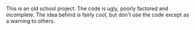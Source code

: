 This is an old school project.
The code is ugly, poorly factored and incomplete.
The idea behind is fairly cool, but don't use the code except as a warning to others.